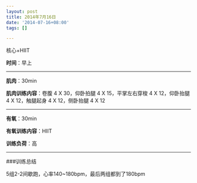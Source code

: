 ```yaml
---
layout: post
title: 2014年7月16日
date: '2014-07-16+08:00'
tags: [] 

---
```

核心+HIIT

**时间**：早上

---

**肌肉**：30min

**肌肉训练内容**：卷腹 4 X 30，仰卧拍腿 4 X 15，平掌左右穿梭 4 X 12，仰卧抬腿 4 X 12，触腿起身 4 X 12，侧卧抬腿 4 X 12

---

**有氧**：30min

**有氧训练内容**：HIIT

**训练负荷**：高

---

###训练总结

5组2-2间歇跑，心率140~180bpm，最后两组都到了180bpm

